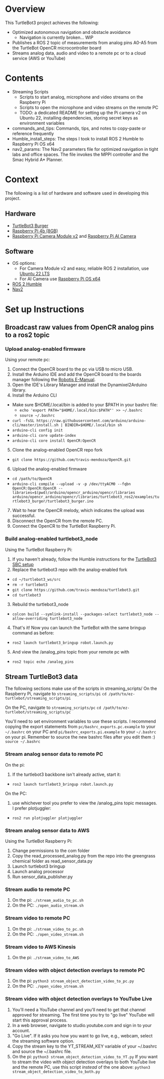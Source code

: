 # Overview
This TurtleBot3 project achieves the following:
* Optimized autonomous navigation and obstacle avoidance
  * Navigation is currently broken... WIP
* Publishes a ROS 2 topic of measurements from analog pins A0-A5 from the TurtleBot OpenCR microcontroller board
* Streams analog data, audio and video to a remote pc or to a cloud service (AWS or YouTube)

# Contents
* Streaming Scripts
  * Scripts to start analog, microphone and video streams on the Raspberry Pi
  * Scripts to open the microphone and video streams on the remote PC
  * TODO: a dedicated README for setting up the Pi camera v2 on Ubuntu 22, installing dependencies, storing secret keys as environment variables
* commands_and_tips: Commands, tips, and notes to copy-paste or reference frequently
* Humble_install_steps: The steps I took to install ROS 2 Humble to Raspberry Pi OS x64
* nav2_params: The Nav2 parameters file for optimized navigation in tight labs and office spaces. The file invokes the MPPI controller and the Smac Hybrid A* Planner.

# Context
The following is a list of hardware and software used in developing this project.
## Hardware
* [TurtleBot3 Burger](https://emanual.robotis.com/docs/en/platform/turtlebot3/overview/#overview)
* [Raspberry Pi 4b (8GB)](https://www.raspberrypi.com/products/raspberry-pi-4-model-b/specifications/)
* [Raspberry Pi Camera Module v2](https://www.raspberrypi.com/products/camera-module-v2/) and [Raspberry Pi AI Camera](https://www.raspberrypi.com/products/ai-camera/)
## Software
* OS options:
  * For Camera Module v2 and easy, reliable ROS 2 installation, use [Ubuntu 22 LTS](https://releases.ubuntu.com/jammy/)
  * For AI Camera use [Raspberry Pi OS x64](https://www.raspberrypi.com/software/)
* [ROS 2 Humble](https://docs.ros.org/en/humble/index.html)
* [Nav2](https://docs.nav2.org/index.html)

# Set up Instructions
## Broadcast raw values from OpenCR analog pins to a ros2 topic
### Upload analog-enabled firmware
Using your remote pc:
1. Connect the OpenCR board to the pc via USB to micro USB.
2. Install the Arduino IDE and add the OpenCR board to the boards manager following the [Robotis E-Manual](https://emanual.robotis.com/docs/en/parts/controller/opencr10/#install-on-linux).
3. Open the IDE's Library Manager and install the Dynamixel2Arduino library.
4. Install the Arduino CLI
  * Make sure $HOME/.local/bin is added to your $PATH in your bashrc file:
    * `echo 'export PATH="$HOME/.local/bin:$PATH"' >> ~/.bashrc`
    * `source ~/.bashrc`
  * `curl -fsSL https://raw.githubusercontent.com/arduino/arduino-cli/master/install.sh | BINDIR=$HOME/.local/bin sh`
  * `arduino-cli config init`
  * `arduino-cli core update-index`
  * `arduino-cli core install OpenCR:OpenCR`
5. Clone the analog-enabled OpenCR repo fork
  * `git clone https://github.com/travis-mendoza/OpenCR.git`
6. Upload the analog-enabled firmware
  * `cd /path/to/OpenCR`
  * `arduino-cli compile --upload -v -p /dev/ttyACM0 --fqbn OpenCR:OpenCR:OpenCR --libraries=$(pwd)/arduino/opencr_arduino/opencr/libraries arduino/opencr_arduino/opencr/libraries/turtlebot3_ros2/examples/turtlebot3_burger/turtlebot3_burger.ino`
7. Wait to hear the OpenCR melody, which indicates the upload was successful.
8. Disconnect the OpenCR from the remote PC.
9. Connect the OpenCR to the TurtleBot Raspberry Pi.

### Build analog-enabled turtlebot3_node
Using the TurtleBot Raspberry Pi:
1. If you haven't already, follow the Humble instructions for the [TurtleBot3 SBC setup](https://emanual.robotis.com/docs/en/platform/turtlebot3/sbc_setup/#sbc-setup)
2. Replace the turtlebot3 repo with the analog-enabled fork
  * `cd ~/turtlebot3_ws/src`
  * `rm -r turtlebot3`
  * `git clone https://github.com/travis-mendoza/turtlebot3.git`
  * `cd turtlebot3`
3. Rebuild the turtlebot3_node
  * `colcon build --symlink-install --packages-select turtlebot3_node --allow-overriding turtlebot3_node`
4. That's it! Now you can launch the TurtleBot with the same bringup command as before:
  * `ros2 launch turtlebot3_bringup robot.launch.py`
5. And view the /analog_pins topic from your remote pc with
  * `ros2 topic echo /analog_pins`


## Stream TurtleBot3 data
The following sections make use of the scripts in streaming_scripts/
On the Raspberry Pi, navigate to `streaming_scripts/pi`
`cd /path/to/ez-turtlebot/streaming_scripts/pi`

On the PC, navigate to `streaming_scripts/pc`
`cd /path/to/ez-turtlebot/streaming_scripts/pc`


You'll need to set environment variables to use these scripts. I recommend copying the export statements from `pc/bashrc_exports.pc.example` to your `~/.bashrc` on your PC and `pi/bashrc_exports.pi.example` to your `~/.bashrc` on your pi. Remember to source the new bashrc files after you edit them :)
`source ~/.bashrc`

### Stream analog sensor data to remote PC
On the pi:
1. If the turtlebot3 backbone isn't already active, start it:
  * `ros2 launch turtlebot3_bringup robot.launch.py`

On the PC:
1. use whichever tool you prefer to view the /analog_pins topic messages. I prefer plotjuggler:
  * `ros2 run plotjuggler plotjuggler`


### Stream analog sensor data to AWS
Using the TurtleBot Raspberry Pi:
1. Change permissions to the com folder
2. Copy the read_processed_analog.py from the repo into the greengrass chemical folder as read_sensor_data.py
3. Launch turtlebot3 bringup
4. Launch analog processor
5. Run sensor_data_publisher.py


### Stream audio to remote PC
1. On the pi: `./stream_audio_to_pc.sh`
2. On the PC: `./open_audio_stream.sh`

### Stream video to remote PC
1. On the pi: `./stream_video_to_pc.sh`
2. On the PC: `./open_video_stream.sh`

### Stream video to AWS Kinesis
1. On the pi: `./stream_video_to_AWS`

### Stream video with object detection overlays to remote PC
1. On the pi: `python3 stream_object_detection_video_to_pc.py`
2. On the PC: `./open_video_stream.sh`

### Stream video with object detection overlays to YouTube Live
1. You'll need a YouTube channel and you'll need to get that channel approved for streaming. The first time you try to "go live" YouTube will start this approval process.
2. In a web browser, navigate to studio.youtube.com and sign in to your account.
3. "Go Live". If it asks you how you want to go live, e.g., webcam, select the streaming software option.
4. Copy the stream key to the YT_STREAM_KEY variable of your ~/.bashrc and source the ~/.bashrc file.
5. On the pi: `python3 stream_object_detection_video_to_YT.py`
If you want to stream the video with object detection overlays to both YouTube live and the remote PC, use this script _instead_ of the one above:
`python3 stream_object_detection_video_to_both.py`
